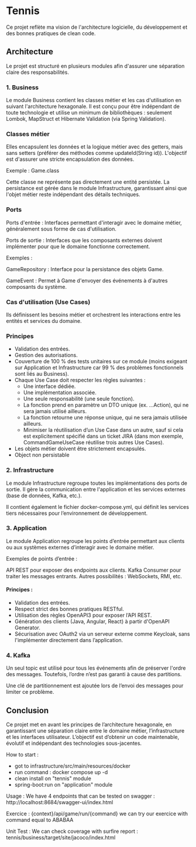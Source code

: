 # Tennis
Ce projet reflète ma vision de l'architecture logicielle, du développement et des bonnes pratiques de clean code.

## Architecture
Le projet est structuré en plusieurs modules afin d'assurer une séparation claire des responsabilités.

###  1. Business
   Le module Business contient les classes métier et les cas d'utilisation en suivant l'architecture hexagonale. Il est conçu pour être indépendant de toute technologie et utilise un minimum de bibliothèques : seulement Lombok, MapStruct et Hibernate Validation (via Spring Validation).

### Classes métier
Elles encapsulent les données et la logique métier avec des getters, mais sans setters (préférer des méthodes comme updateId(String id)). L'objectif est d'assurer une stricte encapsulation des données.

Exemple : Game.class

Cette classe ne représente pas directement une entité persistée.
La persistance est gérée dans le module Infrastructure, garantissant ainsi que l'objet métier reste indépendant des détails techniques.

### Ports
Ports d'entrée : Interfaces permettant d'interagir avec le domaine métier, généralement sous forme de cas d'utilisation.

Ports de sortie : Interfaces que les composants externes doivent implémenter pour que le domaine fonctionne correctement.

Exemples :

GameRepository : Interface pour la persistance des objets Game.

GameEvent : Permet à Game d'envoyer des événements à d'autres composants du système.

### Cas d'utilisation (Use Cases)
Ils définissent les besoins métier et orchestrent les interactions entre les entités et services du domaine.

### Principes

- Validation des entrées.
- Gestion des autorisations.
- Couverture de 100 % des tests unitaires sur ce module (moins exigeant sur Application et Infrastructure car 99 % des problèmes fonctionnels sont liés au Business).
- Chaque Use Case doit respecter les règles suivantes :
  - Une interface dédiée.
  - Une implémentation associée.
  - Une seule responsabilité (une seule fonction).
  - La fonction prend en paramètre un DTO unique (ex. ...Action), qui ne sera jamais utilisé ailleurs.
  - La fonction retourne une réponse unique, qui ne sera jamais utilisée ailleurs.
  - Minimiser la réutilisation d’un Use Case dans un autre, sauf si cela est explicitement spécifié dans un ticket JIRA (dans mon exemple, CommandGameUseCase réutilise trois autres Use Cases).
- Les objets métier doivent être strictement encapsulés.
- Object non persistable

### 2. Infrastructure
   Le module Infrastructure regroupe toutes les implémentations des ports de sortie. Il gère la communication entre l'application et les services externes (base de données, Kafka, etc.).

Il contient également le fichier docker-compose.yml, qui définit les services tiers nécessaires pour l’environnement de développement.


### 3. Application
   Le module Application regroupe les points d’entrée permettant aux clients ou aux systèmes externes d’interagir avec le domaine métier.

Exemples de points d’entrée :

API REST pour exposer des endpoints aux clients.
Kafka Consumer pour traiter les messages entrants.
Autres possibilités : WebSockets, RMI, etc.

#### Principes :

- Validation des entrées.
- Respect strict des bonnes pratiques RESTful.
- Utilisation des règles OpenAPI3 pour exposer l’API REST.
- Génération des clients (Java, Angular, React) à partir d'OpenAPI Generator.
- Sécurisation avec OAuth2 via un serveur externe comme Keycloak, sans l'implémenter directement dans l’application.

### 4. Kafka
Un seul topic est utilisé pour tous les événements afin de préserver l'ordre des messages.
Toutefois, l’ordre n’est pas garanti à cause des partitions.

Une clé de partitionnement est ajoutée lors de l’envoi des messages pour limiter ce problème.

## Conclusion

Ce projet met en avant les principes de l’architecture hexagonale, en garantissant une séparation claire entre le domaine métier, l’infrastructure et les interfaces utilisateur. L’objectif est d’obtenir un code maintenable, évolutif et indépendant des technologies sous-jacentes.

How to start : 
- got to infrastructure/src/main/resources/docker
- run command : docker compose up -d
- clean install on "tennis" module
- spring-boot:run on "application" module

Usage : 
We have 4 endpoints that can be tested on swagger : http://localhost:8684/swagger-ui/index.html

Exercice :
{context}/api/game/run/{command}
we can try our exercice with command equal to ABABAA

Unit Test :
We can check coverage with surfire report : tennis/business/target/site/jacoco/index.html


